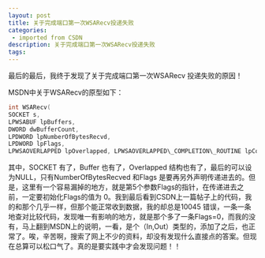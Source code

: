 ```yaml
---
layout: post
title: 关于完成端口第一次WSARecv投递失败
categories: 
 - imported from CSDN
description: 关于完成端口第一次WSARecv投递失败
tags: 
---
```


最后的最后，我终于发现了关于完成端口第一次WSARecv 投递失败的原因！

MSDN中关于WSARecv的原型如下：

```cpp
int WSARecv(  
SOCKET s,  
LPWSABUF lpBuffers,  
DWORD dwBufferCount,  
LPDWORD lpNumberOfBytesRecvd,  
LPDWORD lpFlags,  
LPWSAOVERLAPPED lpOverlapped, LPWSAOVERLAPPED\_COMPLETION\_ROUTINE lpCompletionRoutine );
```

其中，SOCKET 有了，Buffer 也有了，Overlapped 结构也有了，最后的可以设为NULL，只有NumberOfBytesRecved 和Flags 是要再另外声明传递进去的。但是，这里有一个容易漏掉的地方，就是第5个参数Flags的指针，在传递进去之前，一定要初始化Flags的值为 0。我到最后看到CSDN上一篇帖子上的代码，我的和那个几乎一样，但那个能正常收到数据，我的却总是10045 错误，一条一条地查对比较代码，发现唯一有影响的地方，就是那个多了一条Flags=0，而我的没有，马上翻到MSDN上的说明，一看，是个（In,Out）类型的，添加了之后，也正常了。唉，辛苦啊，搜索了网上不少的资料，却没有发现什么直接点的答案。但现在总算可以松口气了。真的是要实践中才会发现问题！！
